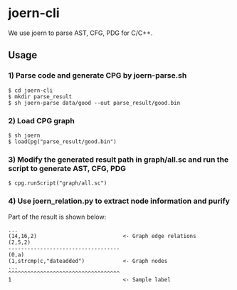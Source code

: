 # joern-cli
We use joern to parse AST, CFG, PDG for C/C++.
## Usage
### 1) Parse code and generate CPG by joern-parse.sh

    $ cd joern-cli
    $ mkdir parse_result
    $ sh joern-parse data/good --out parse_result/good.bin
### 2) Load CPG graph

    $ sh joern
    $ loadCpg("parse_result/good.bin")
### 3) Modify the generated result path in graph/all.sc and run the script to generate AST, CFG, PDG

    $ cpg.runScript("graph/all.sc")

### 4) Use joern_relation.py to extract node information and purify
Part of the result is shown below:

    ...
    (14,16,2)                           <- Graph edge relations
    (2,5,2)
    -----------------------------------
    (0,a)
    (1,strcmp(c,"dateadded")            <- Graph nodes
    ...
    ^^^^^^^^^^^^^^^^^^^^^^^^^^^^^^^^^^^
    1                                   <- Sample label

